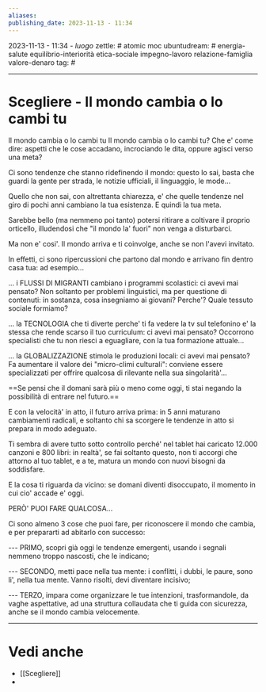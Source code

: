 ```yaml
---
aliases: 
publishing_date: 2023-11-13 - 11:34
---
```

2023-11-13 - 11:34 - *luogo*
zettle: # atomic moc
ubuntudream: # energia-salute equilibrio-interiorità etica-sociale impegno-lavoro relazione-famiglia valore-denaro 
tag: #

---
# Scegliere - Il mondo cambia o lo cambi tu

Il mondo cambia o lo cambi tu
 Il mondo cambia o lo cambi tu?
Che e' come dire: aspetti che le cose accadano, incrociando le dita, oppure agisci verso una meta?

Ci sono tendenze che stanno ridefinendo il mondo: questo lo sai, basta che guardi la gente per strada, le notizie ufficiali, il linguaggio, le mode...

Quello che non sai, con altrettanta chiarezza, e' che quelle tendenze nel giro di pochi anni cambiano la tua esistenza. E quindi la tua meta.
 
Sarebbe bello (ma nemmeno poi tanto) potersi ritirare a coltivare il proprio orticello, illudendosi che "il mondo la' fuori" non venga a disturbarci.

Ma non e' cosi'. Il mondo arriva e ti coinvolge, anche se non l'avevi invitato.

In effetti, ci sono ripercussioni che partono dal mondo e arrivano fin dentro casa tua: ad esempio...

... i FLUSSI DI MIGRANTI cambiano i programmi scolastici: ci avevi mai pensato? Non soltanto per problemi linguistici, ma per questione di contenuti: in sostanza, cosa insegniamo ai giovani? Perche'? Quale tessuto sociale formiamo?

... la TECNOLOGIA che ti diverte perche' ti fa vedere la tv sul telefonino e' la stessa che rende scarso il tuo curriculum: ci avevi mai pensato? Occorrono specialisti che tu non riesci a eguagliare, con la tua formazione attuale... 

... la GLOBALIZZAZIONE stimola le produzioni locali: ci avevi mai pensato? Fa aumentare il valore dei "micro-climi culturali": conviene essere specializzati per offrire qualcosa di rilevante nella sua singolarità'...

==Se pensi che il domani sarà più o meno come oggi, ti stai negando la possibilità di entrare nel futuro.==

E con la velocità' in atto, il futuro arriva prima: in 5 anni maturano cambiamenti radicali, e soltanto chi sa scorgere le tendenze in atto si prepara in modo adeguato.

Ti sembra di avere tutto sotto controllo perché' nel tablet hai caricato 12.000 canzoni e 800 libri: in realtà', se fai soltanto questo, non ti accorgi che attorno al tuo tablet, e a te, matura un mondo con nuovi bisogni da soddisfare.

E la cosa ti riguarda da vicino: se domani diventi disoccupato, il momento in cui cio' accade e' oggi.

PERÒ' PUOI FARE QUALCOSA...

Ci sono almeno 3 cose che puoi fare, per riconoscere il mondo che cambia, e per prepararti ad abitarlo con successo:
 
--- PRIMO, scopri già oggi le tendenze emergenti, usando i segnali nemmeno troppo nascosti, che le indicano;

--- SECONDO, metti pace nella tua mente: i conflitti, i dubbi, le paure, sono li', nella tua mente. Vanno risolti, devi diventare incisivo;

--- TERZO, impara come organizzare le tue intenzioni, trasformandole, da vaghe aspettative, ad una struttura collaudata che ti guida con sicurezza, anche se il mondo cambia velocemente. 



---
# Vedi anche
- [[Scegliere]]
- 